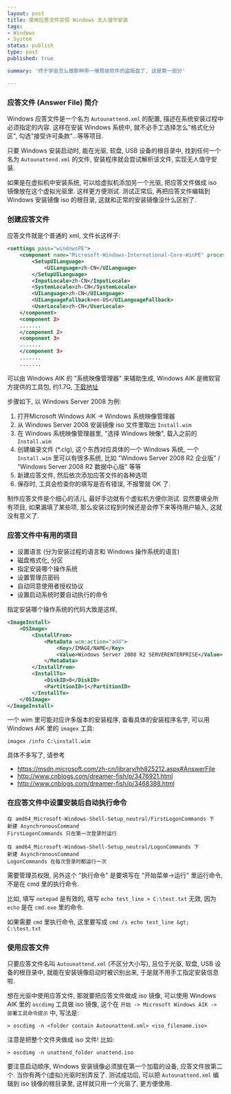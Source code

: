 ```yaml
---
layout: post
title: 使用应答文件实现 Windows 无人值守安装
tags:
- Windows
- System
status: publish
type: post
published: true

summary: '终于学会怎么做那种带一堆预装软件的盗版盘了, 这是第一部分'

---
```



### 应答文件 (Answer File) 简介

Windows 应答文件是一个名为 `Autounattend.xml` 的配置, 描述在系统安装过程中必须指定的内容. 这样在安装 Windows 系统中, 就不必手工选择怎么"格式化分区", 勾选"接受许可条款"...等等项目.

只要 Windows 安装启动时, 能在光驱, 软盘, USB 设备的根目录中, 找到任何一个名为 `Autounattend.xml` 的文件, 安装程序就会尝试解析该文件, 实现无人值守安装. 

如果是在虚拟机中安装系统, 可以给虚拟机添加另一个光驱, 把应答文件做成 iso 镜像放在这个虚拟光驱里. 这样更方便测试. 测试正常后, 再把应答文件编辑到 Windows 安装镜像 iso 的根目录, 这就和正常的安装镜像没什么区别了.


### 创建应答文件


应答文件就是个普通的 xml, 文件长这样子:

```xml
<settings pass="windowsPE">
    <component name="Microsoft-Windows-International-Core-WinPE" processorArchitecture="amd64" publicKeyToken="31bf3856ad364e35" language="neutral" versionScope="nonSxS" xmlns:wcm="http://schemas.microsoft.com/WMIConfig/2002/State" xmlns:xsi="http://www.w3.org/2001/XMLSchema-instance">
        <SetupUILanguage>
            <UILanguage>zh-CN</UILanguage>
        </SetupUILanguage>
        <InputLocale>zh-CN</InputLocale>
        <SystemLocale>zh-CN</SystemLocale>
        <UILanguage>zh-CN</UILanguage>
        <UILanguageFallback>en-US</UILanguageFallback>
        <UserLocale>zh-CN</UserLocale>
    </component>
    <component 2>
    .......
    </component 2>
    <component 3>
    .......
    </component 3>
    .......
    .......
```

可以由 Windows AIK 的 "系统映像管理器" 来辅助生成, Windows AIK 是微软官方提供的工具包, 约1.7G, [下载地址](https://www.microsoft.com/en-us/download/details.aspx?id=5753)

步骤如下, 以 Windows Server 2008 为例:

1. 打开Microsoft Windows AIK -> Windows 系统映像管理器
2. 从 Windows Server 2008 安装镜像 iso 文件里取出 `Install.wim`
3. 在 Windows 系统映像管理器里, "选择 Windows 映像", 载入之前的 `Install.wim`
4. 创建编录文件 (*.clg), 这个东西对应具体的一个 Windows 系统, 一个 `Install.wim` 里可以有很多系统, 比如 "Windows Server 2008 R2 企业版" / "Windows Server 2008 R2 数据中心版" 等等
5. 新建应答文件, 然后依次添加应答文件的各种选项
6. 保存时, 工具会检查你的填写是否有错误, 不报警就 OK 了.

制作应答文件是个细心的活儿, 最好手边就有个虚拟机方便你测试. 显然要填全所有项目, 如果漏填了某些项, 那么安装过程到时候还是会停下来等待用户输入, 这就没有意义了. 


### 应答文件中有用的项目

- 设置语言 (分为安装过程的语言和 Windows 操作系统的语言)
- 磁盘格式化, 分区
- 指定安装哪个操作系统
- 设置管理员密码
- 自动同意使用者授权协议
- 设置启动系统时要自动执行的命令

指定安装哪个操作系统的代码大致是这样, 

```xml
<ImageInstall>
    <OSImage>
        <InstallFrom>
            <MetaData wcm:action="add">
                <Key>/IMAGE/NAME</Key>
                <Value>Windows Server 2008 R2 SERVERENTERPRISE</Value>
            </MetaData>
        </InstallFrom>
        <InstallTo>
            <DiskID>0</DiskID>
            <PartitionID>1</PartitionID>
        </InstallTo>
    </OSImage>
</ImageInstall>
```

一个 wim 里可能对应许多版本的安装程序, 查看具体的安装程序名字,  可以用 Windows AIK 里的 `imagex` 工具:

    imagex /info C:\install.wim 


具体不多写了, 请参考

- https://msdn.microsoft.com/zh-cn/library/hh825212.aspx#AnswerFile
- http://www.cnblogs.com/dreamer-fish/p/3476921.html
- http://www.cnblogs.com/dreamer-fish/p/3468388.html


### 在应答文件中设置安装后自动执行命令

    在 amd64_Microsoft-Windows-Shell-Setup_neutral/FirstLogonCommands 下
    新建 AsynchronousCommand
    FirstLogonCommands 只在第一次登录时运行
    
    在 amd64_Microsoft-Windows-Shell-Setup_neutral/LogonCommands 下
    新建 AsynchronousCommand
    LogonCommands 在每次登录时都运行一次

需要管理员权限, 另外这个 "执行命令" 是要填写在 "开始菜单->运行" 里运行命令, 不是在 cmd 里的执行命令. 

比如, 填写 `notepad` 是有效的, 填写 `echo test_line > C:\test.txt` 无效, 因为 `echo` 是在 `cmd.exe` 里的命令.

如果需要 `cmd` 里执行命令, 这里要写成 `cmd /s echo test_line &gt; C:\test.txt`


### 使用应答文件

只要应答文件名叫 `Autounattend.xml` (不区分大小写), 且位于光驱, 软盘, USB 设备的根目录中, 就能在安装镜像启动时被识别出来, 于是就不用手工指定安装信息啦. 

想在光驱中使用应答文件, 那就要把应答文件做成 iso 镜像, 可以使用 Windows AIK 里的 `oscdimg` 工具做 iso 镜像, 这个在 `开始 -> Microsoft Windows AIK -> 部署工具命令提示` 中, 写法是:

    > oscdimg -n <folder contain Autounattend.xml> <iso_filename.iso>

注意是把整个文件夹做成 iso 文件! 比如:

    > oscdimg -n unattend_folder unattend.iso

要注意启动顺序, Windows 安装镜像必须放在第一个加载的设备, 应答文件放第二个. 当你有两个(虚拟)光驱时别弄反了. 测试成功后, 可以把 `Autounattend.xml` 编辑到 iso 镜像的根目录里, 这样就只用一个光驱了, 更方便使用.





